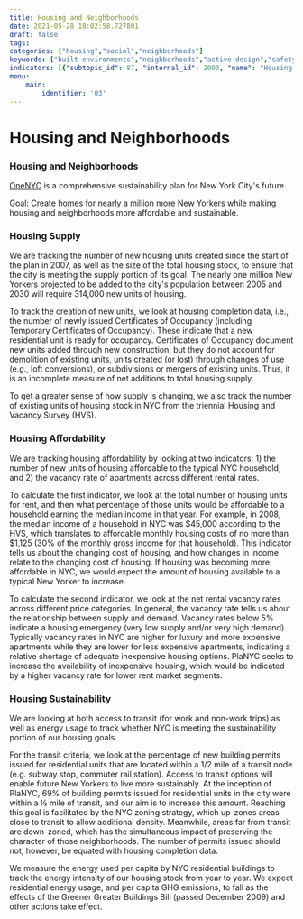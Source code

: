 ```yaml
---
title: Housing and Neighborhoods
date: 2021-05-28 18:02:58.727801
draft: false
tags: 
categories: ["housing","social","neighborhoods"]
keywords: ["built environments","neighborhoods","active design","safety","social","housing"]
indicators: [{"subtopic_id": 87, "internal_id": 2003, "name": "Housing Affordability", "URL": "https://a816-dohbesp.nyc.gov/IndicatorPublic/VisualizationData.aspx?id=2003,719b87,87,Summarize"}, {"subtopic_id": 87, "internal_id": 2002, "name": "Housing Supply ", "URL": "https://a816-dohbesp.nyc.gov/IndicatorPublic/VisualizationData.aspx?id=2002,719b87,87,Summarize"}, {"subtopic_id": 87, "internal_id": 2004, "name": "Housing Sustainability", "URL": "https://a816-dohbesp.nyc.gov/IndicatorPublic/VisualizationData.aspx?id=2004,719b87,87,Summarize"}]
menu:
    main:
        identifier: '03'
---
```

# Housing and Neighborhoods
### Housing and Neighborhoods


[OneNYC](http://www1.nyc.gov/html/onenyc/index.html) is a comprehensive sustainability plan for New York City's future.


Goal: Create homes for nearly a million more New Yorkers while making housing and neighborhoods more affordable and sustainable.


### Housing Supply


We are tracking the number of new housing units created since the start of the plan in 2007, as well as the size of the total housing stock, to ensure that the city is meeting the supply portion of its goal. The nearly one million New Yorkers projected to be added to the city's population between 2005 and 2030 will require 314,000 new units of housing.  
  
 To track the creation of new units, we look at housing completion data, i.e., the number of newly issued Certificates of Occupancy (including Temporary Certificates of Occupancy). These indicate that a new residential unit is ready for occupancy. Certificates of Occupancy document new units added through new construction, but they do not account for demolition of existing units, units created (or lost) through changes of use (e.g., loft conversions), or subdivisions or mergers of existing units. Thus, it is an incomplete measure of net additions to total housing supply.  
  
 To get a greater sense of how supply is changing, we also track the number of existing units of housing stock in NYC from the triennial Housing and Vacancy Survey (HVS).


### Housing Affordability


We are tracking housing affordability by looking at two indicators: 1) the number of new units of housing affordable to the typical NYC household, and 2) the vacancy rate of apartments across different rental rates.  
  
 To calculate the first indicator, we look at the total number of housing units for rent, and then what percentage of those units would be affordable to a household earning the median income in that year. For example, in 2008, the median income of a household in NYC was $45,000 according to the HVS, which translates to affordable monthly housing costs of no more than $1,125 (30% of the monthly gross income for that household). This indicator tells us about the changing cost of housing, and how changes in income relate to the changing cost of housing. If housing was becoming more affordable in NYC, we would expect the amount of housing available to a typical New Yorker to increase.   
  
 To calculate the second indicator, we look at the net rental vacancy rates across different price categories. In general, the vacancy rate tells us about the relationship between supply and demand. Vacancy rates below 5% indicate a housing emergency (very low supply and/or very high demand). Typically vacancy rates in NYC are higher for luxury and more expensive apartments while they are lower for less expensive apartments, indicating a relative shortage of adequate inexpensive housing options. PlaNYC seeks to increase the availability of inexpensive housing, which would be indicated by a higher vacancy rate for lower rent market segments.


### Housing Sustainability


We are looking at both access to transit (for work and non-work trips) as well as energy usage to track whether NYC is meeting the sustainability portion of our housing goals.  
  
 For the transit criteria, we look at the percentage of new building permits issued for residential units that are located within a 1/2 mile of a transit node (e.g. subway stop, commuter rail station). Access to transit options will enable future New Yorkers to live more sustainably. At the inception of PlaNYC, 69% of building permits issued for residential units in the city were within a ½ mile of transit, and our aim is to increase this amount. Reaching this goal is facilitated by the NYC zoning strategy, which up-zones areas close to transit to allow additional density. Meanwhile, areas far from transit are down-zoned, which has the simultaneous impact of preserving the character of those neighborhoods. The number of permits issued should not, however, be equated with housing completion data.  
  
 We measure the energy used per capita by NYC residential buildings to track the energy intensity of our housing stock from year to year. We expect residential energy usage, and per capita GHG emissions, to fall as the effects of the Greener Greater Buildings Bill (passed December 2009) and other actions take effect.



